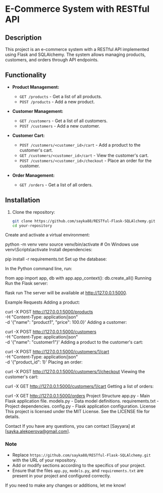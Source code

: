 # E-Commerce System with RESTful API

## Description

This project is an e-commerce system with a RESTful API implemented using Flask and SQLAlchemy. The system allows managing products, customers, and orders through API endpoints.

## Functionality

- **Product Management:**
  - `GET /products` - Get a list of all products.
  - `POST /products` - Add a new product.

- **Customer Management:**
  - `GET /customers` - Get a list of all customers.
  - `POST /customers` - Add a new customer.

- **Customer Cart:**
  - `POST /customers/<customer_id>/cart` - Add a product to the customer's cart.
  - `GET /customers/<customer_id>/cart` - View the customer's cart.
  - `POST /customers/<customer_id>/checkout` - Place an order for the customer.

- **Order Management:**
  - `GET /orders` - Get a list of all orders.

## Installation

1. Clone the repository:

   ```bash
   git clone https://github.com/sayka88/RESTful-Flask-SQLAlchemy.git
   cd your-repository
Create and activate a virtual environment:


python -m venv venv
source venv/bin/activate  # On Windows use venv\Scripts\activate
Install dependencies:


pip install -r requirements.txt
Set up the database:

In the Python command line, run:


from app import app, db
with app.app_context():
    db.create_all()
Running
Run the Flask server:


flask run
The server will be available at http://127.0.0.1:5000.

Example Requests
Adding a product:


curl -X POST http://127.0.0.1:5000/products \
-H "Content-Type: application/json" \
-d '{"name": "product1", "price": 100.0}'
Adding a customer:


curl -X POST http://127.0.0.1:5000/customers \
-H "Content-Type: application/json" \
-d '{"name": "customer1"}'
Adding a product to the customer's cart:


curl -X POST http://127.0.0.1:5000/customers/1/cart \
-H "Content-Type: application/json" \
-d '{"product_id": 1}'
Placing an order:


curl -X POST http://127.0.0.1:5000/customers/1/checkout
Viewing the customer's cart:


curl -X GET http://127.0.0.1:5000/customers/1/cart
Getting a list of orders:


curl -X GET http://127.0.0.1:5000/orders
Project Structure
app.py - Main Flask application file.
models.py - Data model definitions.
requirements.txt - Project dependencies.
config.py - Flask application configuration.
License
This project is licensed under the MIT License. See the LICENSE file for details.

Contact
If you have any questions, you can contact [Sayyara] at [sayka.alekperova@gmail.com].


### Note

- Replace `https://github.com/sayka88/RESTful-Flask-SQLAlchemy.git` with the URL of your repository.
- Add or modify sections according to the specifics of your project.
- Ensure that the files `app.py`, `models.py`, and `requirements.txt` are present in your project and configured correctly.

If you need to make any changes or additions, let me know!
